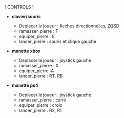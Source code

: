[ CONTROLS ]

- **clavier/souris**
    - Deplacer le joueur : fleches directionnelles, ZQSD
    - ramasser_pierre : F 
    - equiper_pierre : E
    - lancer_pierre : souris et clique gauche

- **manette xbox**
    - Deplacer le joueur : joystick gauche
    - ramasser_pierre : X
    - equiper_pierre :A
    - lancer_pierre : RT, RB

- **manette ps4**
    - Deplacer le joueur : joystick gauche
    - ramasser_pierre : carré
    - equiper_pierre : croix
    - lancer_pierre : R2, R1